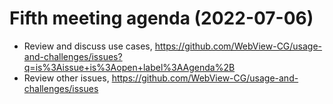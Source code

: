 # Fifth meeting agenda (2022-07-06)

 * Review and discuss use cases, https://github.com/WebView-CG/usage-and-challenges/issues?q=is%3Aissue+is%3Aopen+label%3AAgenda%2B
 * Review other issues, https://github.com/WebView-CG/usage-and-challenges/issues
